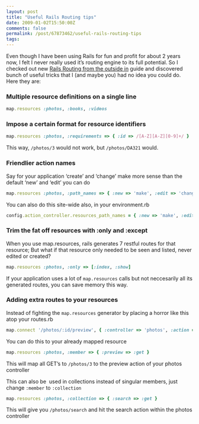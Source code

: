 ```yaml
---
layout: post
title: "Useful Rails Routing tips"
date: 2009-01-02T15:50:00Z
comments: false
permalink: /post/67873462/useful-rails-routing-tips
tags:
---
```




Even though I have been using Rails for fun and profit for about 2 years now, I felt I never really used it’s routing engine to its full potential. So I checked out new [Rails Routing from the outside in](http://guides.rubyonrails.org/routing_outside_in.html) guide and discovered bunch of useful tricks that I (and maybe you) had no idea you could do. Here they are:

### Multiple resource definitions on a single line

```ruby
map.resources :photos, :books, :videos
```

### Impose a certain format for resource identifiers

```ruby
map.resources :photos, :requirements => { :id => /[A-Z][A-Z][0-9]+/ }
```

This way, `/photos/3` would not work, but `/photos/DA321` would.

### Friendlier action names

Say for your application ‘create’ and ‘change’ make more sense than the default ‘new’ and ‘edit’ you can do

```ruby
map.resources :photos, :path_names => { :new => 'make', :edit => 'change' }
```

You can also do this site-wide also, in your environment.rb

```ruby
config.action_controller.resources_path_names = { :new => 'make', :edit => 'change' }
```

### Trim the fat off resources with :only and :except


When you use map.resources, rails generates 7 restful routes for that resource; But what if that resource only needed to be seen and listed, never edited or created?

```ruby
map.resources :photos, :only => [:index, :show]
```

If your application uses a lot of `map.resources` calls but not neccesarily all its generated routes, you can save memory this way.

### Adding extra routes to your resources

Instead of fighting the `map.resources` generator by placing a horror like this atop your routes.rb

```ruby
map.connect '/photos/:id/preview', { :controller => 'photos', :action => 'preview' }
```

You can do this to your already mapped resource

```ruby
map.resources :photos, :member => { :preview => :get }
```

This will map all GET’s to `/photos/3` to the preview action of your photos controller

This can also be  used in collections instead of singular members, just change `:member` to `:collection`

```ruby
map.resources :photos, :collection => { :search => :get }
```

This will give you `/photos/search` and hit the search action within the photos controller
